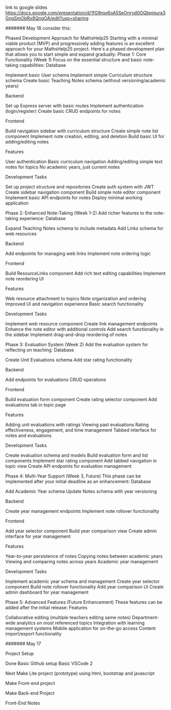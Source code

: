 link to google slides
https://docs.google.com/presentation/d/1fG9rqx6oA5SeOnryd0OQbpjqura3GngSmObRx8QngOA/edit?usp=sharing



####### May 18
consider this:

Phased Development Approach for MathsHelp25
Starting with a minimal viable product (MVP) and progressively adding features is an excellent approach for your MathsHelp25 project. Here's a phased development plan that allows you to start simple and expand gradually:
Phase 1: Core Functionality (Week 1)
Focus on the essential structure and basic note-taking capabilities:
Database

Implement basic User schema
Implement simple Curriculum structure schema
Create basic Teaching Notes schema (without versioning/academic years)

Backend

Set up Express server with basic routes
Implement authentication (login/register)
Create basic CRUD endpoints for notes

Frontend

Build navigation sidebar with curriculum structure
Create simple note list component
Implement note creation, editing, and deletion
Build basic UI for adding/editing notes

Features

User authentication
Basic curriculum navigation
Adding/editing simple text notes for topics
No academic years, just current notes

Development Tasks

Set up project structure and repositories
Create auth system with JWT
Create sidebar navigation component
Build simple note editor component
Implement basic API endpoints for notes
Deploy minimal working application

Phase 2: Enhanced Note-Taking (Week 1-2)
Add richer features to the note-taking experience:
Database

Expand Teaching Notes schema to include metadata
Add Links schema for web resources

Backend

Add endpoints for managing web links
Implement note ordering logic

Frontend

Build ResourceLinks component
Add rich text editing capabilities
Implement note reordering UI

Features

Web resource attachment to topics
Note organization and ordering
Improved UI and navigation experience
Basic search functionality

Development Tasks

Implement web resource component
Create link management endpoints
Enhance the note editor with additional controls
Add search functionality in the sidebar
Implement drag-and-drop reordering of notes

Phase 3: Evaluation System (Week 2)
Add the evaluation system for reflecting on teaching:
Database

Create Unit Evaluations schema
Add star rating functionality

Backend

Add endpoints for evaluations CRUD operations

Frontend

Build evaluation form component
Create rating selector component
Add evaluations tab in topic page

Features

Adding unit evaluations with ratings
Viewing past evaluations
Rating effectiveness, engagement, and time management
Tabbed interface for notes and evaluations

Development Tasks

Create evaluation schema and models
Build evaluation form and list components
Implement star rating component
Add tabbed navigation in topic view
Create API endpoints for evaluation management

Phase 4: Multi-Year Support (Week 3, Future)
This phase can be implemented after your initial deadline as an enhancement:
Database

Add Academic Year schema
Update Notes schema with year versioning

Backend

Create year management endpoints
Implement note rollover functionality

Frontend

Add year selector component
Build year comparison view
Create admin interface for year management

Features

Year-to-year persistence of notes
Copying notes between academic years
Viewing and comparing notes across years
Academic year management

Development Tasks

Implement academic year schema and management
Create year selector component
Build note rollover functionality
Add year comparison UI
Create admin dashboard for year management

Phase 5: Advanced Features (Future Enhancement)
These features can be added after the initial release:
Features

Collaborative editing (multiple teachers editing same notes)
Department-wide analytics on most referenced topics
Integration with learning management systems
Mobile application for on-the-go access
Content import/export functionality


####### May 17

Project Setup

Done 
Basic Github setup
Basic VSCode 2 

Next
Make Lite project (prototype)  using html, bootstrap and javascript

Make Front-end project

Make Back-end Project


Front-End Notes

